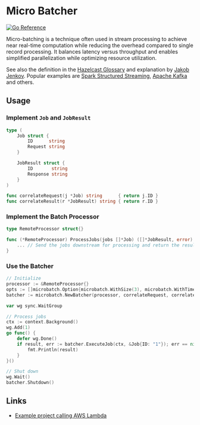 # Micro Batcher

[![Go Reference](https://pkg.go.dev/badge/fillmore-labs.com/microbatch.svg)](https://pkg.go.dev/fillmore-labs.com/microbatch)

Micro-batching is a technique often used in stream processing to achieve near real-time computation
while reducing the overhead compared to single record processing. It balances latency versus throughput
and enables simplified parallelization while optimizing resource utilization.

See also the definition in the [Hazelcast Glossary](https://hazelcast.com/glossary/micro-batch-processing/) and
explanation by [Jakob Jenkov](https://jenkov.com/tutorials/java-performance/micro-batching.html).
Popular examples are [Spark Structured Streaming](https://spark.apache.org/docs/latest/structured-streaming-programming-guide.html#overview), [Apache Kafka](https://kafka.apache.org/documentation/#upgrade_11_message_format) and others.

## Usage

### Implement `Job` and `JobResult`

```go
type (
	Job struct {
		ID      string
		Request string
	}

	JobResult struct {
		ID       string
		Response string
	}
)

func correlateRequest(j *Job) string      { return j.ID }
func correlateResult(r *JobResult) string { return r.ID }
```

### Implement the Batch Processor

```go
type RemoteProcessor struct{}

func (*RemoteProcessor) ProcessJobs(jobs []*Job) ([]*JobResult, error) {
    ... // Send the jobs downstream for processing and return the results
}
```

### Use the Batcher

```go
// Initialize
processor := &RemoteProcessor{}
opts := []microbatch.Option{microbatch.WithSize(3), microbatch.WithTimeout(10 * time.Millisecond)}
batcher := microbatch.NewBatcher(processor, correlateRequest, correlateResult, opts...)

var wg sync.WaitGroup

// Process jobs
ctx := context.Background()
wg.Add(1)
go func() {
    defer wg.Done()
    if result, err := batcher.ExecuteJob(ctx, &Job{ID: "1"}); err == nil {
        fmt.Println(result)
    }
}()

// Shut down
wg.Wait()
batcher.Shutdown()
```

## Links
- [Example project calling AWS Lambda](https://github.com/fillmore-labs/microbatch-lambda)
